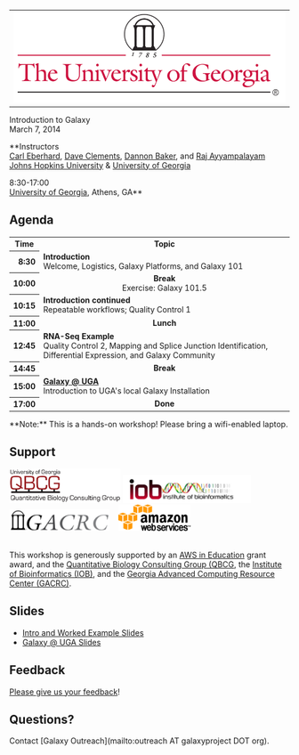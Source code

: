 <div class='center'>
<table>
  <tr>
    <td style=" border: none; text-align: center; vertical-align: middle;"> <a href='http://www.uga.edu/'><img src="/src/images/logos/UGALogoBig.gif" alt="University of Georgia" width="500" /></a> </td>
  </tr>
</table>


<div class='title'>Introduction to Galaxy<br />March 7, 2014</div>

**Instructors<br />[Carl Eberhard](/src/people/carl-eberhard/index.md), [Dave Clements](/src/people/dave-clements/index.md), [Dannon Baker](/src/people/dannon-baker/index.md), and [Raj Ayyampalayam](http://plantbio.uga.edu/directory/raj-ayyampalayam)<br />[Johns Hopkins University](http://www.jhu.edu/) & [University of Georgia](http://www.uga.edu/)

8:30-17:00<br />
[University of Georgia](http://www.uga.edu/), Athens, GA**


</div>

## Agenda

<table>
  <tr class="th" >
    <th> Time </th>
    <th> Topic </th>
  </tr>
  <tr>
    <th style=" text-align: right;"> 8:30 </th>
    <td> <strong>Introduction</strong><div class='indent'>Welcome, Logistics, Galaxy Platforms, and Galaxy 101</div> </td>
  </tr>
  <tr>
    <th style=" text-align: right;"> 10:00 </th>
    <td style=" text-align: center;"> <strong>Break</strong><div class='indent'>Exercise: Galaxy 101.5</div> </td>
  </tr>
  <tr>
    <th style=" text-align: right;"> 10:15 </th>
    <td> <strong>Introduction continued</strong><div class='indent'>Repeatable workflows; Quality Control 1</div> </td>
  </tr>
  <tr>
    <th style=" text-align: right;"> 11:00 </th>
    <td style=" text-align: center;"> <strong>Lunch</strong> </td>
  </tr>
  <tr>
    <th style=" text-align: right;"> 12:45 </th>
    <td> <strong>RNA-Seq Example</strong><div class='indent'>Quality Control 2, Mapping and Splice Junction Identification, Differential Expression, and Galaxy Community</div> </td>
  </tr>
  <tr>
    <th style=" text-align: right;"> 14:45 </th>
    <td style=" text-align: center;"> <strong>Break</strong> </td>
  </tr>
  <tr>
    <th style=" text-align: right;"> 15:00 </th>
    <td> <strong><a href='https://wiki.gacrc.uga.edu/wiki/Galaxy'>Galaxy @ UGA</a></strong><div class='indent'>Introduction to UGA's local Galaxy Installation</div> </td>
  </tr>
  <tr>
    <th style=" text-align: right;"> 17:00 </th>
    <td style=" text-align: center;"> <strong>Done</strong> </td>
  </tr>
</table>



<div class='center'>**Note:** This is a hands-on workshop!  Please bring a wifi-enabled laptop.</div>

## Support

<div class='center'>
<a href='http://qbcg.uga.edu/'><img src="/src/images/logos/QBCG_UGA_Logo.png" alt="Quantitative Biology Consulting Group (QBCG" width="200px" /></a>
<a href='http://iob.uga.edu/'><img src="/src/images/logos/IOB_UGA_Logo.png" alt="Institute of Bioinformatics (IOB)" width="230px" /></a>
<a href='http://gacrc.uga.edu/'><img src="/src/images/logos/GACRC_UGA_Logo.png" alt="Georgia Advanced Computing Resource Center (GACRC)" width="180px" /></a> &nbsp;&nbsp;
<a href='http://aws.amazon.com/'><img src="/src/images/logos/AWSLogo.png" alt="Amazon Web Services" width="130px" /></a>
</div>
<br />

This workshop is generously supported by an [AWS in Education](http://aws.amazon.com/education/) grant award, and the [Quantitative Biology Consulting Group (QBCG](http://qbcg.uga.edu/), the [Institute of Bioinformatics (IOB)](http://iob.uga.edu/), and the [Georgia Advanced Computing Resource Center (GACRC)](http://gacrc.uga.edu/).  

## Slides

* [Intro and Worked Example Slides](PLACEHOLDER_ATTACHMENT_URL/src/documents/presentations/201403UGAWorkshop.pdf)   
* [Galaxy @ UGA Slides](PLACEHOLDER_ATTACHMENT_URL/src/documents/presentations/201403GalxyAtUGA.pdf)

## Feedback

[Please give us your feedback](https://docs.google.com/forms/d/1JAnackAgHDETI__xFubZ5_udEba3EVlNz-1VFyegngY/viewform)!


## Questions?

Contact [Galaxy Outreach](mailto:outreach AT galaxyproject DOT org).
